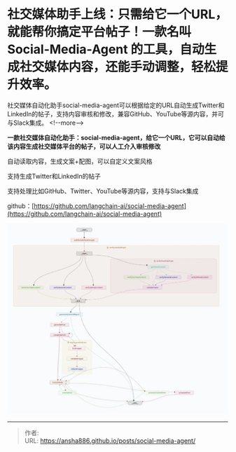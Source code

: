 # 社交媒体助手上线：只需给它一个URL，就能帮你搞定平台帖子！一款名叫 Social-Media-Agent 的工具，自动生成社交媒体内容，还能手动调整，轻松提升效率。

社交媒体自动化助手social-media-agent可以根据给定的URL自动生成Twitter和LinkedIn的帖子，支持内容审核和修改，兼容GitHub、YouTube等源内容，并可与Slack集成。
&lt;!--more--&gt;

**一款社交媒体自动化助手：social-media-agent，给它一个URL，它可以自动给该内容生成社交媒体平台的帖子，可以人工介入审核修改**

自动读取内容，生成文案&#43;配图，可以自定义文案风格

支持生成Twitter和LinkedIn的帖子

支持处理比如GitHub、Twitter、YouTube等源内容，支持与Slack集成

github：[https://github.com/langchain-ai/social-media-agent](https://github.com/langchain-ai/social-media-agent)

![](https://raw.githubusercontent.com/ansha886/blog-images/master/social-media-agent.webp)


---

> 作者:   
> URL: https://ansha886.github.io/posts/social-media-agent/  

